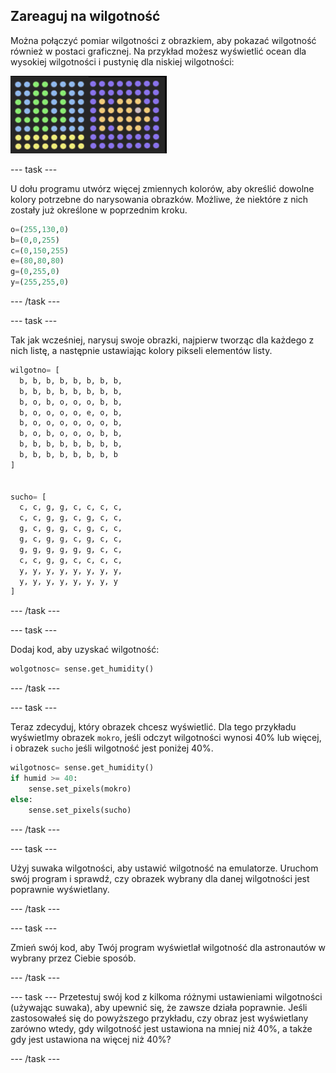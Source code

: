 ## Zareaguj na wilgotność

Można połączyć pomiar wilgotności z obrazkiem, aby pokazać wilgotność również w postaci graficznej. Na przykład możesz wyświetlić ocean dla wysokiej wilgotności i pustynię dla niskiej wilgotności:

![Wilgotno i sucho](images/wet-dry.png)

--- task ---

U dołu programu utwórz więcej zmiennych kolorów, aby określić dowolne kolory potrzebne do narysowania obrazków. Możliwe, że niektóre z nich zostały już określone w poprzednim kroku.

```python
o=(255,130,0)
b=(0,0,255)
c=(0,150,255)
e=(80,80,80)
g=(0,255,0)
y=(255,255,0)
```

--- /task ---

--- task ---

Tak jak wcześniej, narysuj swoje obrazki, najpierw tworząc dla każdego z nich listę, a następnie ustawiając kolory pikseli elementów listy.

```python
wilgotno= [
  b, b, b, b, b, b, b, b,
  b, b, b, b, b, b, b, b,
  b, o, b, o, o, o, b, b,
  b, o, o, o, o, e, o, b,
  b, o, o, o, o, o, o, b,
  b, o, b, o, o, o, b, b,
  b, b, b, b, b, b, b, b,
  b, b, b, b, b, b, b, b
]


sucho= [
  c, c, g, g, c, c, c, c,
  c, c, g, g, c, g, c, c,
  g, c, g, g, c, g, c, c,
  g, c, g, g, c, g, c, c,
  g, g, g, g, g, g, c, c,
  c, c, g, g, c, c, c, c,
  y, y, y, y, y, y, y, y,
  y, y, y, y, y, y, y, y
]
```

--- /task ---

--- task ---

Dodaj kod, aby uzyskać wilgotność:

```python
wolgotnosc= sense.get_humidity()
```

--- /task ---

--- task ---

Teraz zdecyduj, który obrazek chcesz wyświetlić. Dla tego przykładu wyświetlmy obrazek `mokro`, jeśli odczyt wilgotności wynosi 40% lub więcej, i obrazek `sucho` jeśli wilgotność jest poniżej 40%.

```python
wilgotnosc= sense.get_humidity()
if humid >= 40:
    sense.set_pixels(mokro)
else:
    sense.set_pixels(sucho)
```

--- /task ---

--- task ---

Użyj suwaka wilgotności, aby ustawić wilgotność na emulatorze. Uruchom swój program i sprawdź, czy obrazek wybrany dla danej wilgotności jest poprawnie wyświetlany.

--- /task ---

--- task ---

Zmień swój kod, aby Twój program wyświetlał wilgotność dla astronautów w wybrany przez Ciebie sposób.

--- /task ---

--- task --- Przetestuj swój kod z kilkoma różnymi ustawieniami wilgotności (używając suwaka), aby upewnić się, że zawsze działa poprawnie. Jeśli zastosowałeś się do powyższego przykładu, czy obraz jest wyświetlany zarówno wtedy, gdy wilgotność jest ustawiona na mniej niż 40%, a także gdy jest ustawiona na więcej niż 40%?

--- /task ---
